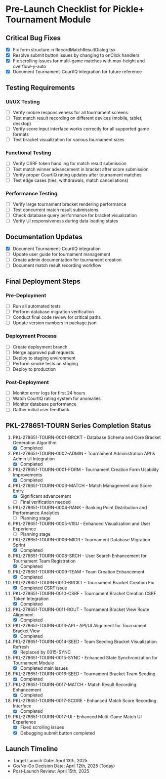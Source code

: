 # Pre-Launch Checklist for Pickle+ Tournament Module

## Critical Bug Fixes

- [x] Fix form structure in RecordMatchResultDialog.tsx
- [x] Resolve submit button issues by changing to onClick handlers
- [x] Fix scrolling issues for multi-game matches with max-height and overflow-y-auto
- [x] Document Tournament-CourtIQ integration for future reference

## Testing Requirements

### UI/UX Testing
- [ ] Verify mobile responsiveness for all tournament screens
- [ ] Test match result recording on different devices (mobile, tablet, desktop)
- [ ] Verify score input interface works correctly for all supported game formats
- [ ] Test bracket visualization for various tournament sizes

### Functional Testing
- [ ] Verify CSRF token handling for match result submission
- [ ] Test match winner advancement in bracket after score submission
- [ ] Verify proper CourtIQ rating updates after tournament matches
- [ ] Test edge cases (ties, withdrawals, match cancellations)

### Performance Testing
- [ ] Verify large tournament bracket rendering performance
- [ ] Test concurrent match result submissions
- [ ] Check database query performance for bracket visualization
- [ ] Verify UI responsiveness during data loading states

## Documentation Updates

- [x] Document Tournament-CourtIQ integration
- [ ] Update user guide for tournament management
- [ ] Create admin documentation for tournament creation
- [ ] Document match result recording workflow

## Final Deployment Steps

### Pre-Deployment
- [ ] Run all automated tests
- [ ] Perform database migration verification
- [ ] Conduct final code review for critical paths
- [ ] Update version numbers in package.json

### Deployment Process
- [ ] Create deployment branch
- [ ] Merge approved pull requests
- [ ] Deploy to staging environment
- [ ] Perform smoke tests on staging
- [ ] Deploy to production

### Post-Deployment
- [ ] Monitor error logs for first 24 hours
- [ ] Watch CourtIQ rating system for anomalies
- [ ] Monitor database performance
- [ ] Gather initial user feedback

## PKL-278651-TOURN Series Completion Status

1. PKL-278651-TOURN-0001-BRCKT - Database Schema and Core Bracket Generation Algorithm
   - [x] Completed

2. PKL-278651-TOURN-0002-ADMIN - Tournament Administration API & Admin UI Integration
   - [x] Completed

3. PKL-278651-TOURN-0001-FORM - Tournament Creation Form Usability Improvements
   - [x] Completed

4. PKL-278651-TOURN-0003-MATCH - Match Management and Score Entry
   - [x] Significant advancement
   - [ ] Final verification needed

5. PKL-278651-TOURN-0004-RANK - Ranking Point Distribution and Performance Analytics
   - [ ] Planning stage

6. PKL-278651-TOURN-0005-VISU - Enhanced Visualization and User Experience
   - [ ] Planning stage

7. PKL-278651-TOURN-0006-MIGR - Tournament Database Migration Sprint
   - [x] Completed

8. PKL-278651-TOURN-0008-SRCH - User Search Enhancement for Tournament Team Registration
   - [x] Completed

9. PKL-278651-TOURN-0009-TEAM - Team Creation Enhancement
   - [x] Completed

10. PKL-278651-TOURN-0010-BRCKT - Tournament Bracket Creation Fix
    - [x] Completed CSRF issue

11. PKL-278651-TOURN-0010-CSRF - Tournament Bracket Creation CSRF Token Integration
    - [x] Completed

12. PKL-278651-TOURN-0011-ROUT - Tournament Bracket View Route Alignment
    - [x] Completed

13. PKL-278651-TOURN-0013-API - API/UI Alignment for Tournament Bracket View
    - [x] Completed

14. PKL-278651-TOURN-0014-SEED - Team Seeding Bracket Visualization Refresh
    - [x] Replaced by 0015-SYNC

15. PKL-278651-TOURN-0015-SYNC - Enhanced State Synchronization for Tournament Module
    - [x] Completed main issues

16. PKL-278651-TOURN-0016-SEED - Tournament Bracket Team Seeding
    - [x] Completed

17. PKL-278651-TOURN-0017-MATCH - Match Result Recording Enhancement
    - [x] Completed

18. PKL-278651-TOURN-0017-SCORE - Enhanced Match Score Recording Interface
    - [x] Completed

19. PKL-278651-TOURN-0017-UI - Enhanced Multi-Game Match UI Experience
    - [x] Fixed scrolling issues
    - [x] Debugging submit button completed

## Launch Timeline

- Target Launch Date: April 13th, 2025
- Go/No-Go Decision Date: April 12th, 2025 (Today)
- Post-Launch Review: April 15th, 2025